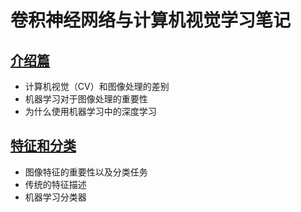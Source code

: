 # 卷积神经网络与计算机视觉学习笔记

## [介绍篇](https://github.com/YULONG94/DCNN-and-Computer-Version/blob/master/Introduction.md)
+ 计算机视觉（CV）和图像处理的差别
+ 机器学习对于图像处理的重要性
+ 为什么使用机器学习中的深度学习

## [特征和分类](https://github.com/YULONG94/DCNN-and-Computer-Version/blob/master/featuresAndClassifers.md)
+ 图像特征的重要性以及分类任务
+ 传统的特征描述
+ 机器学习分类器
